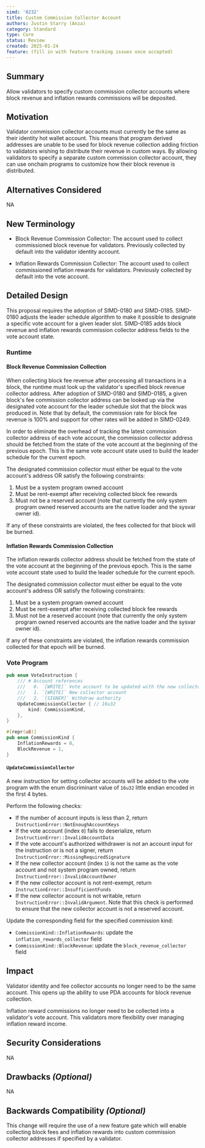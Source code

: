 ```yaml
---
simd: '0232'
title: Custom Commission Collector Account
authors: Justin Starry (Anza)
category: Standard
type: Core
status: Review
created: 2025-01-24
feature: (fill in with feature tracking issues once accepted)
---
```


## Summary

Allow validators to specify custom commission collector accounts where block
revenue and inflation rewards commissions will be deposited.

## Motivation

Validator commission collector accounts must currently be the same as their
identity hot wallet account. This means that program derived addresses are
unable to be used for block revenue collection adding friction to validators
wishing to distribute their revenue in custom ways. By allowing validators to
specify a separate custom commission collector account, they can use onchain
programs to customize how their block revenue is distributed.

## Alternatives Considered

NA

## New Terminology

- Block Revenue Commission Collector: The account used to collect commissioned
block revenue for validators. Previously collected by default into the validator
identity account.

- Inflation Rewards Commission Collector: The account used to collect
commissioned inflation rewards for validators. Previously collected by default
into the vote account.

## Detailed Design

This proposal requires the adoption of SIMD-0180 and SIMD-0185. SIMD-0180
adjusts the leader schedule algorithm to make it possible to designate a
specific vote account for a given leader slot. SIMD-0185 adds block revenue and
inflation rewards commission collector address fields to the vote account state.

### Runtime

#### Block Revenue Commission Collection

When collecting block fee revenue after processing all transactions in a block,
the runtime must look up the validator's specified block revenue collector
address. After adoption of SIMD-0180 and SIMD-0185, a given block's fee
commission collector address can be looked up via the designated vote account
for the leader schedule slot that the block was produced in. Note that by
default, the commission rate for block fee revenue is 100% and support for other
rates will be added in SIMD-0249.

In order to eliminate the overhead of tracking the latest commission collector
address of each vote account, the commission collector address should be fetched
from the state of the vote account at the beginning of the previous epoch. This
is the same vote account state used to build the leader schedule for the current
epoch.

The designated commission collector must either be equal to the vote account's
address OR satisfy the following constraints:

1. Must be a system program owned account
2. Must be rent-exempt after receiving collected block fee rewards
3. Must not be a reserved account (note that currently the only system program
owned reserved accounts are the native loader and the sysvar owner id).

If any of these constraints are violated, the fees collected for that block will
be burned.

#### Inflation Rewards Commission Collection

The inflation rewards collector address should be fetched from the state
of the vote account at the beginning of the previous epoch. This is the same
vote account state used to build the leader schedule for the current epoch.

The designated commission collector must either be equal to the vote account's
address OR satisfy the following constraints:

1. Must be a system program owned account
2. Must be rent-exempt after receiving collected block fee rewards
3. Must not be a reserved account (note that currently the only system program
owned reserved accounts are the native loader and the sysvar owner id).

If any of these constraints are violated, the inflation rewards commission
collected for that epoch will be burned.

### Vote Program

```rust
pub enum VoteInstruction {
    /// # Account references
    ///   0. `[WRITE]` Vote account to be updated with the new collector public key
    ///   1. `[WRITE]` New collector account
    ///   2. `[SIGNER]` Withdraw authority
    UpdateCommissionCollector { // 16u32
        kind: CommissionKind,
    },
}

#[repr(u8)]
pub enum CommissionKind {
    InflationRewards = 0,
    BlockRevenue = 1,
}
```

#### `UpdateCommissionCollector`

A new instruction for setting collector accounts will be added to the vote
program with the enum discriminant value of `16u32` little endian encoded in the
first 4 bytes.

Perform the following checks:

- If the number of account inputs is less than 2, return
`InstructionError::NotEnoughAccountKeys`
- If the vote account (index `0`) fails to deserialize, return
`InstructionError::InvalidAccountData`
- If the vote account's authorized withdrawer is not an account input for the
instruction or is not a signer, return
`InstructionError::MissingRequiredSignature`
- If the new collector account (index `1`) is not the same as the vote account
and not system program owned, return `InstructionError::InvalidAccountOwner` 
- If the new collector account is not rent-exempt, return
`InstructionError::InsufficientFunds`
- If the new collector account is not writable, return
`InstructionError::InvalidArgument`. Note that this check is performed to ensure
that the new collector account is not a reserved account.

Update the corresponding field for the specified commission kind:

- `CommissionKind::InflationRewards`: update the `inflation_rewards_collector` field
- `CommissionKind::BlockRevenue`: update the `block_revenue_collector` field

## Impact

Validator identity and fee collector accounts no longer need to be the same
account. This opens up the ability to use PDA accounts for block revenue
collection.

Inflation reward commissions no longer need to be collected into a validator's
vote account. This validators more flexibility over managing inflation reward
income.

## Security Considerations

NA

## Drawbacks *(Optional)*

NA

## Backwards Compatibility *(Optional)*

This change will require the use of a new feature gate which will enable
collecting block fees and inflation rewards into custom commission collector
addresses if specified by a validator.
